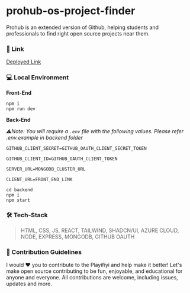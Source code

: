 # prohub-os-project-finder

Prohub is an extended version of Github, helping students and professionals to find right open source projects near them.

### 🔗 Link

[Deployed Link](https://prohub.netlify.app/)

### 💻 Local Environment

**Front-End**

```
npm i
npm run dev

```

**Back-End**

_⚠️Note: You will require a `.env` file with the following values. Please refer .env.example in backend folder_

    GITHUB_CLIENT_SECRET=GITHUB_OAUTH_CLIENT_SECRET_TOKEN

    GITHUB_CLIENT_ID=GITHUB_OAUTH_CLIENT_TOKEN

    SERVER_URL=MONGODB_CLUSTER_URL

    CLIENT_URL=FRONT_END_LINK

```
cd backend
npm i
npm start
```

### 🛠️ Tech-Stack

> HTML, CSS, JS, REACT, TAILWIND, SHADCN/UI, AZURE CLOUD, NODE, EXPRESS, MONGODB, GITHUB OAUTH

### 🚀 Contribution Guidelines

I would ❤️ you to contribute to the Playifiyi and help make it better! Let's make open source contributing to be fun, enjoyable, and educational for anyone and everyone. All contributions are welcome, including issues, updates and more.
